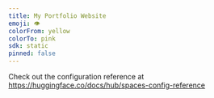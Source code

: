 ```yaml
---
title: My Portfolio Website
emoji: 👁
colorFrom: yellow
colorTo: pink
sdk: static
pinned: false
---
```


Check out the configuration reference at https://huggingface.co/docs/hub/spaces-config-reference
